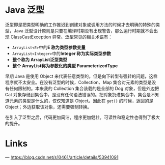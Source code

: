 # Java 泛型

泛型即是把类型明确的工作推迟到创建对象或调用方法的时候才去明确的特殊的类型，Java 泛型设计原则是只要在编译时期没有出现警告，那么运行时期就不会出现 ClassCastException 异常。泛型常见的相关术语有：

- `ArrayList<E>`中的**E 称为类型参数变量**
- `ArrayList<Integer>`中的**Integer 称为实际类型参数**
- **整个称为 ArrayList<E>泛型类型**
- **整个 ArrayList<Integer>称为参数化的类型 ParameterizedType**

早期 Java 是使用 Object 来代表任意类型的，但是向下转型有强转的问题，这样程序就不太安全。在没有泛型的时候，Collection、Map 集合对元素的类型是没有任何限制的。本来我的 Collection 集合装载的是全部的 Dog 对象，但是外边把 Cat 对象存储到集合中，是没有任何语法错误的。把对象扔进集合中，集合是不知道元素的类型是什么的，仅仅知道是 Object。因此在 `get()` 的时候，返回的是 Object；外边获取该对象，还需要强制转换。

在引入了泛型之后，代码更加简洁，程序更加健壮，可读性和稳定性也得到了极大的提升。

# Links

— https://blog.csdn.net/s10461/article/details/53941091
